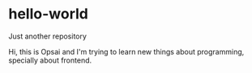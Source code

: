 # hello-world
Just another repository 

Hi, this is Opsai and I'm trying to learn new things about programming, specially about frontend. 
